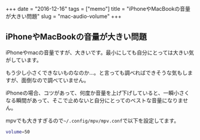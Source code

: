 +++
date = "2016-12-16"
tags =  ["memo"]
title = "iPhoneやMacBookの音量が大きい問題"
slug = "mac-audio-volume"
+++

## iPhoneやMacBookの音量が大きい問題

iPhoneやmacの音量ですが、大きいです。最小にしても自分にとっては大きい気がしています。

もう少し小さくできないものなのか...。と言っても調べればできそうな気もしますが、面倒なので調べていません。

iPhoneの場合、コツがあって、何度か音量を上げ下げしていると、一瞬小さくなる瞬間があって、そこで止めないと自分にとってのベストな音量になりません。

mpvでも大きすぎるので`~/.config/mpv/mpv.conf`で以下を設定してます。

```bash
volume=50
```
	  
